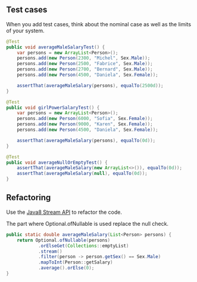 ## Test cases 

When you add test cases, think about the nominal case as well as the limits of your system.

```java
@Test
public void averageMaleSalaryTest() {
    var persons = new ArrayList<Person>();
    persons.add(new Person(2300, "Michel", Sex.Male));
    persons.add(new Person(2500, "Fabrice", Sex.Male));
    persons.add(new Person(2700, "Bernard", Sex.Male));
    persons.add(new Person(4500, "Daniela", Sex.Female));

    assertThat(averageMaleSalary(persons), equalTo(2500d));
}

@Test
public void girlPowerSalaryTest() {
    var persons = new ArrayList<Person>();
    persons.add(new Person(6000, "Sofia", Sex.Female));
    persons.add(new Person(9000, "Karen", Sex.Female));
    persons.add(new Person(4500, "Daniela", Sex.Female));

    assertThat(averageMaleSalary(persons), equalTo(0d));
}

@Test
public void averageNullOrEmptyTest() {
    assertThat(averageMaleSalary(new ArrayList<>()), equalTo(0d));
    assertThat(averageMaleSalary(null), equalTo(0d));
}
```
## Refactoring

Use the [Java8 Stream API](https://www.baeldung.com/java-8-streams) to refactor the code.

The part where Optional.ofNullable is used replace the null check.

```java
public static double averageMaleSalary(List<Person> persons) {
    return Optional.ofNullable(persons)
            .orElseGet(Collections::emptyList)
            .stream()
            .filter(person -> person.getSex() == Sex.Male)
            .mapToInt(Person::getSalary)
            .average().orElse(0);
}
```